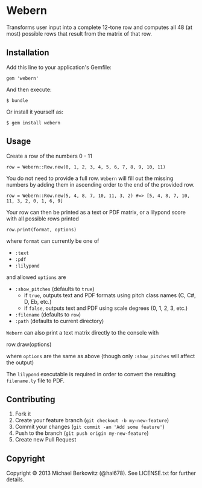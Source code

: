 # Webern

Transforms user input into a complete 12-tone row and computes all 48 (at most) possible rows that result from the matrix of that row.

## Installation

Add this line to your application's Gemfile:

    gem 'webern'

And then execute:

    $ bundle

Or install it yourself as:

    $ gem install webern

## Usage

Create a row of the numbers 0 - 11

    row = Webern::Row.new(0, 1, 2, 3, 4, 5, 6, 7, 8, 9, 10, 11)

You do not need to provide a full row. `Webern` will fill out the missing
numbers by adding them in ascending order to the end of the provided row.

    row = Webern::Row.new(5, 4, 8, 7, 10, 11, 3, 2) #=> [5, 4, 8, 7, 10, 11, 3, 2, 0, 1, 6, 9]

Your row can then be printed as a text or PDF matrix, or a lilypond score
with all possible rows printed

    row.print(format, options)

where `format` can currently be one of

* `:text`
* `:pdf`
* `:lilypond`

and allowed `options` are

* `:show_pitches` (defaults to `true`) 
  * if `true`, outputs text and PDF
formats using pitch class names (C, C#, D, Eb, etc.)
  * if `false`, outputs text and PDF using scale degrees (0, 1, 2, 3, etc.)
* `:filename` (defaults to `row`)
* `:path` (defaults to current directory)

`Webern` can also print a text matrix directly to the console with

  row.draw(options)

where `options` are the same as above (though only `:show_pitches` will affect the output)


The `lilypond` executable is required in order to convert the resulting `filename.ly` file to PDF.

## Contributing

1. Fork it
2. Create your feature branch (`git checkout -b my-new-feature`)
3. Commit your changes (`git commit -am 'Add some feature'`)
4. Push to the branch (`git push origin my-new-feature`)
5. Create new Pull Request

## Copyright

Copyright © 2013 Michael Berkowitz (@hal678). See LICENSE.txt for further details. 
